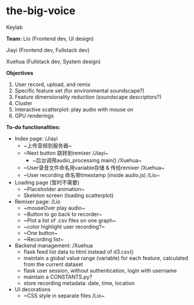 # the-big-voice
Keylab

**Team:** 
Lio (Frontend dev, UI design)

Jiayi (Frontend dev, Fullstack dev)

Xuehua (Fullstack dev, System design)

**Objectives**
1. User record, upload, and remix
2. Specific feature set (for environmental soundscape?)
3. Feature dimensionality reduction (soundscape descriptors?)
4. Cluster
4. Interactive scatterplot: play audio with mouse on
4. GPU renderings

**To-do functionalities:**
- Index page: /Jiayi
    - ~上传音频到服务器~
    - ~Next button 跳转到remixer /Jiayi~
        - ~后台调用audio_processing.main() /Xuehua~
    - ~User录音文件命名用variable存储 & 传给remixer /Xuehua~
    - ~User recording 命名带timestamp (inside audio.js) /Lio~
- Loading page (暂时不需要)
    - ~Placeholder animation~
    - Skeleton screen (loading scatterplot)
- Remixer page: /Lio
    - ~mouseOver play audio~
    - ~Button to go back to recorder~
    - ~Plot a list of .csv files on one graph~
    - ~color highlight user recording?~
    - ~One button~
    - ~Recording list~
- Backend management: /Xuehua
    - flask feed list data to html instead of d3.csv()
    - maintain a global value range (variable) for each feature, calculated from the current dataset
    - flask user session, without authentication, login with username
    - maintain a CONSTANTS.py?
    - store recording metadata: date, time, location
- UI decorations
    - ~CSS style in separate files /Lio~
